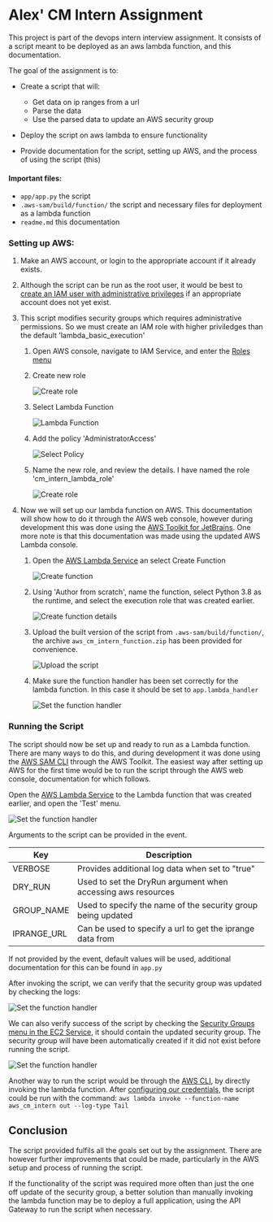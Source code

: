 # Alex' CM Intern Assignment #

This project is part of the devops intern interview assignment. It consists of a script meant to be deployed as an aws lambda function, and this documentation.

The goal of the assignment is to:
 * Create a script that will:
    * Get data on ip ranges from a url
    * Parse the data
    * Use the parsed data to update an AWS security group
    
 * Deploy the script on aws lambda to ensure functionality
 * Provide documentation for the script, setting up AWS, and the process of using the script (this)

#### Important files: ####
 * `app/app.py` the script
 * `.aws-sam/build/function/` the script and necessary files for deployment as a lambda function
 * `readme.md` this documentation

### Setting up AWS: ###
1. Make an AWS account, or login to the appropriate account if it already exists.
2. Although the script can be run as the root user, it would be best to [create an IAM user with administrative privileges](https://docs.aws.amazon.com/IAM/latest/UserGuide/getting-started_create-admin-group.html "AWS Documentation on creating your first user") if an appropriate account does not yet exist.
3. This script modifies security groups which requires administrative permissions. So we must create an IAM role with higher priviledges than the default 'lambda_basic_execution'
   1. Open AWS console, navigate to IAM Service, and enter the [Roles menu](https://console.aws.amazon.com/iam/home?region=us-east-2#/roles "Link to the IAM Roles menu")
   2. Create new role
   
      ![Create role](./img/create_role.png)
   3. Select Lambda Function
   
      ![Lambda Function](./img/create_role_2.png)
   4. Add the policy 'AdministratorAccess'
   
      ![Select Policy](./img/create_role_3.png)
   5. Name the new role, and review the details. I have named the role 'cm_intern_lambda_role'
   
      ![Create role](./img/create_role_4.png)

4. Now we will set up our lambda function on AWS. This documentation will show how to do it through the AWS web console, however during development this was done using the [AWS Toolkit for JetBrains](https://docs.aws.amazon.com/toolkit-for-jetbrains/latest/userguide/welcome.html "Documentation for AWS Toolkit for JetBrains"). One more note is that this documentation was made using the updated AWS Lambda console.
   1. Open the [AWS Lambda Service](https://us-east-2.console.aws.amazon.com/lambda/ "Link to AWS Lambda") an select Create Function
    
      ![Create function](./img/create_function.png)
   2. Using 'Author from scratch', name the function, select Python 3.8 as the runtime, and select the execution role that was created earlier.
   
      ![Create function details](./img/create_function_2.png)
   3. Upload the built version of the script from `.aws-sam/build/function/`, the archive `aws_cm_intern_function.zip` has been provided for convenience.
   
      ![Upload the script](./img/create_function_3.png)
   4. Make sure the function handler has been set correctly for the lambda function. In this case it should be set to `app.lambda_handler`
   
      ![Set the function handler](./img/create_function_4.png)
   
### Running the Script ###
The script should now be set up and ready to run as a Lambda function. There are many ways to do this, and during development it was done using the [AWS SAM CLI](https://docs.aws.amazon.com/serverless-application-model/latest/developerguide/what-is-sam.html "Link to AWS SAM documentation") through the AWS Toolkit. The easiest way after setting up AWS for the first time would be to run the script through the AWS web console, documentation for which follows.

   Open the [AWS Lambda Service](https://us-east-2.console.aws.amazon.com/lambda/ "Link to AWS Lambda") to the Lambda function that was created earlier, and open the 'Test' menu.

![Set the function handler](./img/run_script.png)

Arguments to the script can be provided in the event.

Key | Description
----|------------
VERBOSE|Provides additional log data when set to "true"
DRY_RUN|Used to set the DryRun argument when accessing aws resources
GROUP_NAME|Used to specify the name of the security group being updated
IPRANGE_URL|Can be used to specify a url to get the iprange data from

If not provided by the event, default values will be used, additional documentation for this can be found in `app.py`

After invoking the script, we can verify that the security group was updated by checking the logs:

![Set the function handler](./img/run_script_2.png)

We can also verify success of the script by checking the [Security Groups menu in the EC2 Service](https://us-east-2.console.aws.amazon.com/ec2/v2/home?region=us-east-2#SecurityGroups: "Link to security groups page"), it should contain the updated security group. The security group will have been automatically created if it did not exist before running the script.

![Set the function handler](./img/run_script_3.png)

Another way to run the script would be through the [AWS CLI](https://aws.amazon.com/cli/ "Link to AWS CLI"), by directly invoking the lambda function. After [configuring our credentials](https://docs.aws.amazon.com/cli/latest/userguide/cli-configure-files.html "How to configure credentials for AWS CLI"), the script could be run with the command: `aws lambda invoke --function-name aws_cm_intern out --log-type Tail`

## Conclusion ##

The script provided fulfils all the goals set out by the assignment. There are however further improvements that could be made, particularly in the AWS setup and process of running the script.

If the functionality of the script was required more often than just the one off update of the security group, a better solution than manually invoking the lambda function may be to deploy a full application, using the API Gateway to run the script when necessary.